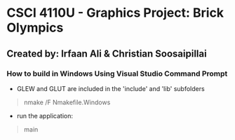 CSCI 4110U - Graphics Project: Brick Olympics
=============================================

## Created by: Irfaan Ali & Christian Soosaipillai

### How to build in Windows Using Visual Studio Command Prompt

- GLEW and GLUT are included in the 'include' and 'lib' subfolders

> nmake /F Nmakefile.Windows

- run the application:

> main